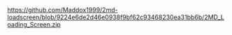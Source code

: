 https://github.com/Maddox1999/2md-loadscreen/blob/9224e6de2d46e0938f9bf62c93468230ea31bb6b/2MD_Loading_Screen.zip
